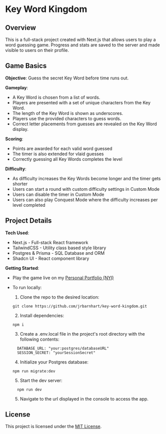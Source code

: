 # Key Word Kingdom

## Overview

This is a full-stack project created with Next.js that allows users to play a word guessing game. Progress and stats are saved to the server and made visible to users on their profile.

## Game Basics

**Objective**: Guess the secret Key Word before time runs out.

**Gameplay**:

- A Key Word is chosen from a list of words.
- Players are presented with a set of unique characters from the Key Word.
- The length of the Key Word is shown as underscores.
- Players use the provided characters to guess words.
- Correct letter placements from guesses are revealed on the Key Word display.

**Scoring**:

- Points are awarded for each valid word guessed
- The timer is also extended for vlaid guesses
- Correctly guessing all Key Words completes the level

**Difficulty**:

- As difficulty increases the Key Words become longer and the timer gets shorter
- Users can start a round with custom difficulty settings in Custom Mode
- Users can disable the timer in Custom Mode
- Users can also play Conquest Mode where the difficulty increases per level completed

## Project Details

**Tech Used**:

- Next.js - Full-stack React framework
- TailwindCSS - Utility class based style library
- Postgres & Prisma - SQL Database and ORM
- Shadcn UI - React component library

**Getting Started**:

- Play the game live on my [Personal Portfolio (NYI)](https://www.joshuarbarnhart.com)

- To run locally:
  1. Clone the repo to the desired location:
  ```
  git clone https://github.com/jrbarnhart/key-word-kingdom.git
  ```
  2. Install dependencies:
  ```
  npm i
  ```
  3. Create a .env.local file in the project's root directory with the following contents:
  ```
    DATABASE_URL: "your:postgres/databaseURL"
    SESSION_SECRET: "yourSessionSecret"
  ```
  4. Initialize your Postgres database:
  ```
  npm run migrate:dev
  ```
  5. Start the dev server:
  ```
    npm run dev
  ```
  5. Navigate to the url displayed in the console to access the app.

## License

This project is licensed under the [MIT License](LICENSE).

